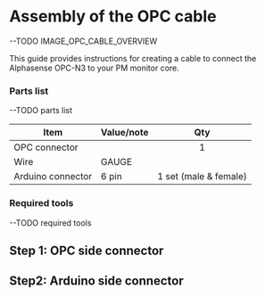 # Assembly of the OPC cable

--TODO IMAGE_OPC_CABLE_OVERVIEW

This guide provides instructions for creating a cable to connect the Alphasense OPC-N3 to your PM monitor core.

### Parts list

--TODO parts list

| Item| Value/note| Qty|
| ----| ----------| :-:|
| OPC connector| | 1|
| Wire| GAUGE| |
| Arduino connector| 6 pin| 1 set (male & female)|




### Required tools

--TODO required tools

## Step 1: OPC side connector

## Step2: Arduino side connector
